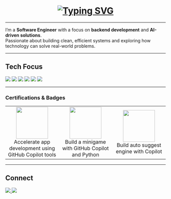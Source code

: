 <!-- Header with Typing Effect -->
<h1 align="center">
  <a href="https://git.io/typing-svg">
    <img src="https://readme-typing-svg.demolab.com?font=Fira+Code&pause=1000&color=0E75B6&center=true&vCenter=true&width=600&lines=Hi+!+I'm+Grace+Ngina;Software+Engineer;Backend+Developer;AI+%26+Machine+Learning+Enthusiast" alt="Typing SVG" />
  </a>
</h1>

---

I’m a **Software Engineer** with a focus on **backend development** and **AI-driven solutions**.  
Passionate about building clean, efficient systems and exploring how technology can solve real-world problems.  

---

## Tech Focus
<p>
  <img src="https://img.shields.io/badge/Java-ED8B00?style=for-the-badge&logo=openjdk&logoColor=white"/>
  <img src="https://img.shields.io/badge/Spring%20Boot-6DB33F?style=for-the-badge&logo=springboot&logoColor=white"/>
  <img src="https://img.shields.io/badge/Python-3776AB?style=for-the-badge&logo=python&logoColor=white"/>
  <img src="https://img.shields.io/badge/Django-092E20?style=for-the-badge&logo=django&logoColor=white"/>
  <img src="https://img.shields.io/badge/REST%20APIs-005571?style=for-the-badge&logo=fastapi&logoColor=white"/>
  <img src="https://img.shields.io/badge/MySQL-4479A1?style=for-the-badge&logo=mysql&logoColor=white"/>
</p>

---

### Certifications & Badges

<table align="center">
  <tr>
    <td align="center" width="200">
      <a href="https://learn.microsoft.com/api/achievements/share/en-us/Grace-9551/A4XYSW47?sharingId=BDFE48A72B7E687C">
        <img src="https://learn.microsoft.com/training/achievements/generic-badge.svg" width="100"/>
      </a>
      <br/>
      Accelerate app development using GitHub Copilot tools
    </td>
    <td align="center" width="200">
      <a href="https://learn.microsoft.com/api/achievements/share/en-us/Grace-9551/9YG6RTPU?sharingId=BDFE48A72B7E687C">
        <img src="https://learn.microsoft.com/training/achievements/generic-badge.svg" width="100"/>
      </a>
      <br/>
      Build a minigame with GitHub Copilot and Python
    </td>
     <td align="center" width="200">
      <a href=https://learn.microsoft.com/api/achievements/share/en-us/Grace-9551/FMW7N9GX?sharingId=BDFE48A72B7E687C>
        <img src="https://learn.microsoft.com/training/achievements/generic-badge.svg" width="100"/>
      </a>
      <br/>
      Build auto suggest engine with Copilot
    </td>
  </tr>
</table>

---

## Connect
<p>
  <a href="https://www.linkedin.com/in/grace-mwangi-b1335b314" target="_blank">
    <img src="https://img.shields.io/badge/LinkedIn-0A66C2?style=for-the-badge&logo=linkedin&logoColor=white"/>
  </a>
  <a href="mailto:nginamwangi2@gmail.com">
    <img src="https://img.shields.io/badge/Email-D14836?style=for-the-badge&logo=gmail&logoColor=white"/>
  </a>
</p>

